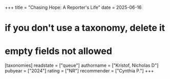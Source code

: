 +++
title = "Chasing Hope: A Reporter's Life"
date = 2025-06-16
# if you don't use a taxonomy, delete it
# empty fields not allowed
[taxonomies]
  readstate = ["queue"]
  authorname = ["Kristof, Nicholas D"]
  pubyear = ["2024"]
  rating = ["NR"]
  recommender = ["Cynthia P."]
+++
